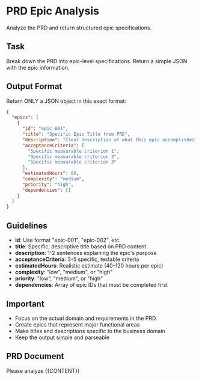 # PRD Epic Analysis

Analyze the PRD and return structured epic specifications.

## Task

Break down the PRD into epic-level specifications. Return a simple JSON with the epic information.

## Output Format

Return ONLY a JSON object in this exact format:

```json
{
  "epics": [
    {
      "id": "epic-001",
      "title": "Specific Epic Title from PRD",
      "description": "Clear description of what this epic accomplishes",
      "acceptanceCriteria": [
        "Specific measurable criterion 1",
        "Specific measurable criterion 2",
        "Specific measurable criterion 3"
      ],
      "estimatedHours": 80,
      "complexity": "medium",
      "priority": "high",
      "dependencies": []
    }
  ]
}
```

## Guidelines

- **id**: Use format "epic-001", "epic-002", etc.
- **title**: Specific, descriptive title based on PRD content
- **description**: 1-2 sentences explaining the epic's purpose
- **acceptanceCriteria**: 3-5 specific, testable criteria
- **estimatedHours**: Realistic estimate (40-120 hours per epic)
- **complexity**: "low", "medium", or "high"
- **priority**: "low", "medium", or "high"
- **dependencies**: Array of epic IDs that must be completed first

## Important

- Focus on the actual domain and requirements in the PRD
- Create epics that represent major functional areas
- Make titles and descriptions specific to the business domain
- Keep the output simple and parseable

## PRD Document

Please analyze {{CONTENT}}
